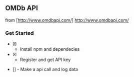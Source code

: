 ## OMDb API
from [http://www.omdbapi.com/] http://www.omdbapi.com/

### Get Started
* [x] - Install npm and dependecies
* [x] - Register and get API key
* []  - Make a api call and log data
    